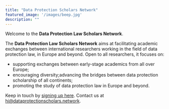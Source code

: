 ```yaml
---
title: "Data Protection Scholars Network"
featured_image: '/images/beep.jpg'
description: ""
---
```

Welcome to the **Data Protection Law Scholars Network**.

The **Data Protection Law Scholars Network** aims at facilitating academic exchanges between international researchers working in the field of data protection law, in Europe and beyond. Open to all researchers, it focuses on: 
-	supporting exchanges between early-stage academics from all over Europe; 
-	encouraging diversity;advancing the bridges between data protection scholarship of all continents; 
-	promoting the study of data protection law in Europe and beyond.   

Keep in touch by [signing up here](https://forms.office.com/r/zYaUfb6e1D). Contact us at [hi@dataprotectionscholars.network](mailto:hi@dataprotectionscholars.network).
